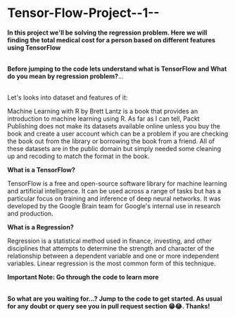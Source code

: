 # Tensor-Flow-Project--1--

<table>
  
**In this project we'll be solving the regression problem. Here we will finding the total medical cost for a person based on different features using TensorFlow** <br></br>

**Before jumping to the code lets understand what is TensorFlow and What do you mean by regression problem?**...<br></br>

Let's looks into dataset and features of it:

Machine Learning with R by Brett Lantz is a book that provides an introduction to machine learning using R. As far as I can tell, Packt Publishing does not make its datasets available online unless you buy the book and create a user account which can be a problem if you are checking the book out from the library or borrowing the book from a friend. All of these datasets are in the public domain but simply needed some cleaning up and recoding to match the format in the book.

**What is a TensorFlow?**

TensorFlow is a free and open-source software library for machine learning and artificial intelligence. It can be used across a range of tasks but has a particular focus on training and inference of deep neural networks. It was developed by the Google Brain team for Google's internal use in research and production. 

**What is a Regression?**

Regression is a statistical method used in finance, investing, and other disciplines that attempts to determine the strength and character of the relationship between a dependent variable and one or more independent variables. Linear regression is the most common form of this technique.

**Important Note: Go through the code to learn more**


</table>

**So what are you waiting for...? Jump to the code to get started. As usual for any doubt or query see you in pull request section 😁😂. Thanks!**


